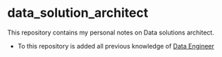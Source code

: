# data_solution_architect

This repository contains my personal notes on Data solutions architect. 

- To this repository is added all previous knowledge of [Data Engineer](https://github.com/Enrique1987/data-engineering)